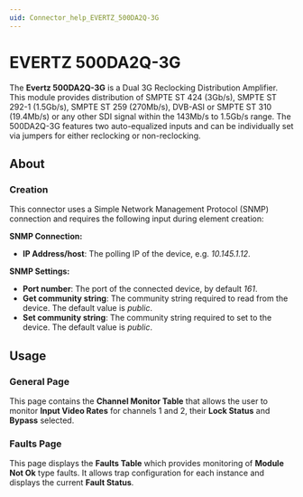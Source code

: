 ```yaml
---
uid: Connector_help_EVERTZ_500DA2Q-3G
---
```


# EVERTZ 500DA2Q-3G

The **Evertz 500DA2Q-3G** is a Dual 3G Reclocking Distribution Amplifier. This module provides distribution of SMPTE ST 424 (3Gb/s), SMPTE ST 292-1 (1.5Gb/s), SMPTE ST 259 (270Mb/s), DVB-ASI or SMPTE ST 310 (19.4Mb/s) or any other SDI signal within the 143Mb/s to 1.5Gb/s range. The 500DA2Q-3G features two auto-equalized inputs and can be individually set via jumpers for either reclocking or non-reclocking.

## About

### Creation

This connector uses a Simple Network Management Protocol (SNMP) connection and requires the following input during element creation:

**SNMP Connection:**

- **IP Address/host**: The polling IP of the device, e.g. *10.145.1.12*.

**SNMP Settings:**

- **Port number**: The port of the connected device, by default *161*.
- **Get community string**: The community string required to read from the device. The default value is *public*.
- **Set community string**: The community string required to set to the device. The default value is *public*.

## Usage

### General Page

This page contains the **Channel Monitor Table** that allows the user to monitor **Input Video Rates** for channels 1 and 2, their **Lock Status** and **Bypass** selected.

### Faults Page

This page displays the **Faults Table** which provides monitoring of **Module Not Ok** type faults. It allows trap configuration for each instance and displays the current **Fault Status**.
